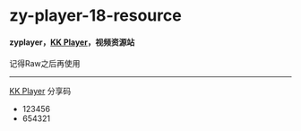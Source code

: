 # zy-player-18-resource

#### zyplayer，[KK Player](https://laonongmin.online)，视频资源站

记得Raw之后再使用

---

[KK Player](https://laonongmin.online) 分享码

* 123456
* 654321

